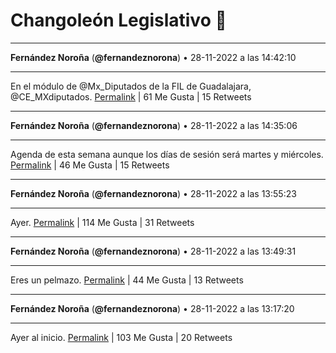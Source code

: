 # Changoleón Legislativo 🙈
*****
**Fernández Noroña** (**@fernandeznorona**) • 28-11-2022 a las 14:42:10
*****
En el módulo de ⁦@Mx_Diputados⁩ de la FIL de Guadalajara, ⁦@CE_MXdiputados⁩.
[Permalink](https://twitter.com/fernandeznorona/status/1597360227892039683) | 61 Me Gusta | 15 Retweets
*****
**Fernández Noroña** (**@fernandeznorona**) • 28-11-2022 a las 14:35:06
*****
Agenda de esta semana aunque los días de sesión será martes y miércoles.
[Permalink](https://twitter.com/fernandeznorona/status/1597358450891259905) | 46 Me Gusta | 15 Retweets
*****
**Fernández Noroña** (**@fernandeznorona**) • 28-11-2022 a las 13:55:23
*****
Ayer.
[Permalink](https://twitter.com/fernandeznorona/status/1597348455797645313) | 114 Me Gusta | 31 Retweets
*****
**Fernández Noroña** (**@fernandeznorona**) • 28-11-2022 a las 13:49:31
*****
Eres un pelmazo.
[Permalink](https://twitter.com/fernandeznorona/status/1597346976475271168) | 44 Me Gusta | 13 Retweets
*****
**Fernández Noroña** (**@fernandeznorona**) • 28-11-2022 a las 13:17:20
*****
Ayer al inicio.
[Permalink](https://twitter.com/fernandeznorona/status/1597338879304024069) | 103 Me Gusta | 20 Retweets